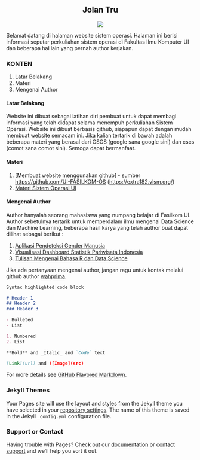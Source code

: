 <center> <h2> Jolan Tru </h2> </center>
  
<div align="center"> <img src="https://media.giphy.com/media/W0crByKlXhLlC/giphy.gif"> </div>
  
  
  
Selamat datang di halaman website sistem operasi. Halaman ini berisi informasi seputar perkuliahan sistem operasi di Fakultas Ilmu Komputer UI dan beberapa hal lain yang pernah author kerjakan.


### KONTEN

1. Latar Belakang
2. Materi
3. Mengenai Author


#### Latar Belakang

Website ini dibuat sebagai latihan diri pembuat untuk dapat membagi informasi yang telah didapat selama menempuh perkuliahan Sistem Operasi. Website ini dibuat berbasis github, siapapun dapat dengan mudah membuat website semacam ini. Jika kalian tertarik di bawah adalah beberapa materi yang berasal dari GSGS (google sana google sini) dan cscs (comot sana comot sini). Semoga dapat bermanfaat.

#### Materi

1. [Membuat website menggunakan github] - sumber https://github.com/UI-FASILKOM-OS (https://extra182.vlsm.org/)
2. [Materi Sistem Operasi UI](https://1drv.ms/u/s!AjAUCcP4ukTJgtRM5PvhDtC-KarQNQ?e=bMp1SD)


#### Mengenai Author

Author hanyalah seorang mahasiswa yang numpang belajar di Fasilkom UI.
Author sebetulnya tertarik untuk memperdalam ilmu mengenai Data Science dan Machine Learning, beberapa hasil karya yang telah author buat dapat dilihat sebagai berikut :

1. [Aplikasi Pendeteksi Gender Manusia](https://wahprima.shinyapps.io/voicedetector/)
2. [Visualisasi Dashboard Statistik Pariwisata Indonesia](https://wahprima.shinyapps.io/pesonaindonesia/)
3. [Tulisan Mengenai Bahasa R dan Data Science](https://rpubs.com/wahprima)

Jika ada pertanyaan mengenai author, jangan ragu untuk kontak melalui github author [wahprima](https://github.com/wahprima/).

```markdown
Syntax highlighted code block

# Header 1
## Header 2
### Header 3

- Bulleted
- List

1. Numbered
2. List

**Bold** and _Italic_ and `Code` text

[Link](url) and ![Image](src)
```

For more details see [GitHub Flavored Markdown](https://guides.github.com/features/mastering-markdown/).

### Jekyll Themes

Your Pages site will use the layout and styles from the Jekyll theme you have selected in your [repository settings](https://github.com/wahprima/os201/settings). The name of this theme is saved in the Jekyll `_config.yml` configuration file.

### Support or Contact

Having trouble with Pages? Check out our [documentation](https://help.github.com/categories/github-pages-basics/) or [contact support](https://github.com/contact) and we’ll help you sort it out.
